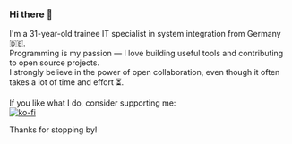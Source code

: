 ### Hi there 👋

I'm a 31-year-old trainee IT specialist in system integration from Germany 🇩🇪.  
Programming is my passion — I love building useful tools and contributing to open source projects.  
I strongly believe in the power of open collaboration, even though it often takes a lot of time and effort ⏳.

If you like what I do, consider supporting me:  
[![ko-fi](https://ko-fi.com/img/githubbutton_sm.svg)](https://ko-fi.com/smallpox)

Thanks for stopping by!
